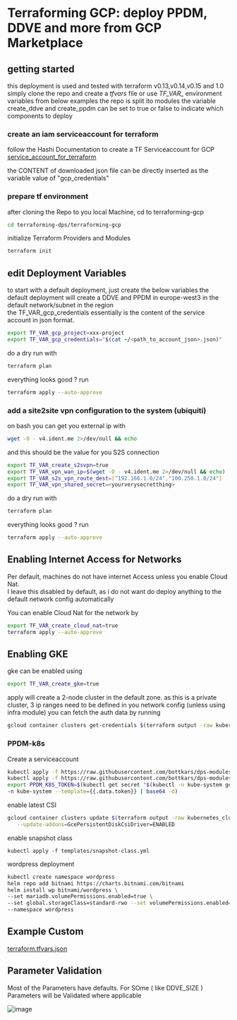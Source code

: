 # Terraforming GCP: deploy PPDM, DDVE and more from GCP Marketplace

## getting started
this deployment is used and tested with terraform v0.13,v0.14,v0.15 and 1.0
simply clone the repo and create a *tfvars* file or use *TF_VAR_* environment variables from below examples
the repo is split ito modules
the variable create_ddve and create_ppdm can be set to true or false to indicate which components to deploy

### create an iam serviceaccount for terraform
follow the Hashi Documentation to create a TF Serviceaccount for GCP
[service_account_for_terraform](https://registry.terraform.io/providers/hashicorp/google/latest/docs/guides/getting_started#adding-credentials)  

the CONTENT of downloaded json file can be directly inserted as the variable value of "gcp_credentials"

### prepare tf environment

after cloning the Repo to you local Machine, cd to terraforming-gcp
```bash
cd terraforming-dps/terraforming-gcp
```
initialize Terraform Providers and Modules
```bash
terraform init
```

## edit Deployment Variables 
to start with a default deployment, just  create the below variables
the default deployment will create a DDVE and PPDM in europe-west3 in the default network/subnet in the region  
the TF_VAR_gcp_credentials essentially is the content of the service account in json format.
```bash
export TF_VAR_gcp_project=xxx-project
export TF_VAR_gcp_credentials="$(cat ~/<path_to_account_json>.json)"
```

do a dry run with 
```bash
terraform plan
```
everything looks good ? run 

```bash
terraform apply --auto-approve
```

### add a site2site vpn configuration to the system (ubiquiti)
on bash you can get you external ip with 
```bash
wget -O - v4.ident.me 2>/dev/null && echo
```
and this should be the value for you S2S connection
```bash
export TF_VAR_create_s2svpn=true
export TF_VAR_vpn_wan_ip=$(wget -O - v4.ident.me 2>/dev/null && echo)
export TF_VAR_s2s_vpn_route_dest=["192.168.1.0/24","100.250.1.0/24"]
export TF_VAR_vpn_shared_secret=<yourverysecretthing>
```

do a dry run with 
```bash
terraform plan
```
everything looks good ? run 

```bash
terraform apply --auto-approve
```

## Enabling Internet Access for Networks
Per default, machines do not have internet Access unless you enable Cloud Nat.  
I leave this disabled by default, as i do not want do deploy anything to the default network config automatically

You can enable Cloud Nat for the network by 

```bash
export TF_VAR_create_cloud_nat=true
terraform apply --auto-approve
```



## Enabling GKE
gke can be enabled using 
```bash
export TF_VAR_create_gke=true
```

apply will create a 2-node cluster in the default zone.
as this is a private cluster, 3 ip ranges need to be defined in you network config (unless using infra module)
you can fetch the auth data by running 

```bash
gcloud container clusters get-credentials $(terraform output -raw kubernetes_cluster_name) --region $(terraform output -raw region)
```



### PPDM-k8s

Create a serviceaccount 
```bash
kubectl apply -f https://raw.githubusercontent.com/bottkars/dps-modules/main/ci/templates/ppdm/ppdm-admin.yml
kubectl apply -f https://raw.githubusercontent.com/bottkars/dps-modules/main/ci/templates/ppdm/ppdm-rbac.yml
export PPDM_K8S_TOKEN=$(kubectl get secret "$(kubectl -n kube-system get secret | grep ppdm-admin | awk '{print $1}')" \
-n kube-system --template={{.data.token}} | base64 -d)
```

enable latest CSI 

```bash
gcloud container clusters update $(terraform output -raw kubernetes_cluster_name) --region $(terraform output -raw region) \
   --update-addons=GcePersistentDiskCsiDriver=ENABLED
```

enable snapshot class
```
kubectl apply -f templates/snapshot-class.yml
```

wordpress deployment
```bash
kubectl create namespace wordpress
helm repo add bitnami https://charts.bitnami.com/bitnami
helm install wp bitnami/wordpress \
--set mariadb.volumePermissions.enabled=true \
--set global.storageClass=standard-rwo --set volumePermissions.enabled=true \
--namespace wordpress

```

## Example Custom 




[terraform.tfvars.json](./terraform.tfvars.json.example)
## Parameter Validation
Most of the Parameters have defaults.
For SOme ( like  DDVE_SIZE ) Parameters will be Validated where applicable

![image](https://user-images.githubusercontent.com/8255007/122246622-fe495f80-cec6-11eb-9e3a-8cf696c7e7c2.png)

